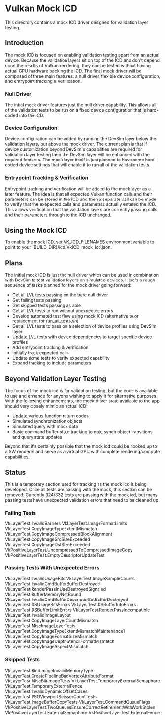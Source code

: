 # Vulkan Mock ICD

This directory contains a mock ICD driver designed for validation layer testing.

## Introduction

The mock ICD is focused on enabling validation testing apart from an actual device. Because the validation layers
sit on top of the ICD and don't depend upon the results of Vulkan rendering, they can be tested without having actual
GPU hardware backing the ICD. The final mock driver will be composed of three main features: a null driver, flexible
device configuration, and entrypoint tracking & verification.

### Null Driver
The intial mock driver features just the null driver capability. This allows all of the validation tests to be run
on a fixed device configuration that is hard-coded into the ICD.

### Device Configuration
Device configuration can be added by running the DevSim layer below the validation layers, but above the mock driver.
The current plan is that if device customization beyond DevSim's capabilities are required for validation layer testing
then the DevSim layer will be enhanced with the required features. The mock layer itself is just planned to have some
hard-coded device settings that will enable it to run all of the validation tests.

### Entrypoint Tracking & Verification
Entrypoint tracking and verification will be added to the mock layer as a later feature. The idea is that all expected
Vulkan function calls and their parameters can be stored in the ICD and then a separate call can be made to verify that
the exepected calls and parameters actually entered the ICD. This allows verification that the validation layers are
correctly passing calls and their parameters through to the ICD unchanged.

## Using the Mock ICD

To enable the mock ICD, set VK\_ICD\_FILENAMES environment variable to point to your {BUILD_DIR}/icd/VkICD\_mock\_icd.json.

## Plans

The initial mock ICD is just the null driver which can be used in combination with DevSim to test validation layers on
simulated devices. Here's a rough sequence of tasks planned for the mock driver going forward:
- Get all LVL tests passing on the bare null driver
 - Get failing tests passing
 - Get skipped tests passing as able
- Get all LVL tests to run without unexpected errors
- Develop automated test flow using mock ICD (alternative to or replacement for run\_all\_tests.sh)
- Get all LVL tests to pass on a selection of device profiles using DevSim layer
- Update LVL tests with device dependencies to target specific device profiles
- Add entrypoint tracking & verification
 - Initially track expected calls
 - Update some tests to verify expected capability
 - Expand tracking to include parameters

## Beyond Validation Layer Testing

The focus of the mock icd is for validation testing, but the code is available to use and enhance for anyone wishing to apply it for alternative
purposes.
With the following enhancements, the mock driver state available to the app should very closely mimic an actual ICD:
- Update various function return codes
- Simulated synchronization objects
- Simulated query with mock data
- Basic command buffer state tracking to note synch object transitions and query state updates

Beyond that it's certainly possible that the mock icd could be hooked up to a SW renderer and serve as a virtual GPU with complete rendering/compute
capabilities.

## Status

This is a temporary section used for tracking as the mock icd is being developed. Once all tests are passing with the mock, this section can be removed.
Currently 324/332 tests are passing with the mock icd, but many passing tests have unexpected validation errors that need to be cleaned up.

### Failing Tests

VkLayerTest.InvalidBarriers
VkLayerTest.ImageFormatLimits
VkLayerTest.CopyImageTypeExtentMismatch
VkLayerTest.CopyImageCompressedBlockAlignment
VkLayerTest.CopyImageSrcSizeExceeded
VkLayerTest.CopyImageDstSizeExceeded
VkPositiveLayerTest.UncompressedToCompressedImageCopy
VkPositiveLayerTest.EmptyDescriptorUpdateTest

### Passing Tests With Unexpected Errors

VkLayerTest.InvalidUsageBits
VkLayerTest.ImageSampleCounts
VkLayerTest.InvalidCmdBufferBufferDestroyed
VkLayerTest.RenderPassInUseDestroyedSignaled
VkLayerTest.BufferMemoryNotBound
VkLayerTest.InvalidCmdBufferDescriptorSetBufferDestroyed
VkLayerTest.DSUsageBitsErrors
VkLayerTest.DSBufferInfoErrors
VkLayerTest.DSBufferLimitErrors
VkLayerTest.RenderPassIncompatible
VkLayerTest.InvalidImageLayout
VkLayerTest.CopyImageLayerCountMismatch
VkLayerTest.MiscImageLayerTests
VkLayerTest.CopyImageTypeExtentMismatchMaintenance1
VkLayerTest.CopyImageFormatSizeMismatch
VkLayerTest.CopyImageDepthStencilFormatMismatch
VkLayerTest.CopyImageAspectMismatch


### Skipped Tests

VkLayerTest.BindImageInvalidMemoryType
VkLayerTest.CreatePipelineBadVertexAttributeFormat
VkLayerTest.MiscBlitImageTests
VkLayerTest.TemporaryExternalSemaphore
VkLayerTest.TemporaryExternalFence
VkLayerTest.InvalidDynamicOffsetCases
VkLayerTest.PSOViewportScissorCountTests
VkLayerTest.ImageBufferCopyTests
VkLayerTest.CommandQueueFlags
VkPositiveLayerTest.TwoQueuesEnsureCorrectRetirementWithWorkStolen
VkPositiveLayerTest.ExternalSemaphore
VkPositiveLayerTest.ExternalFence


